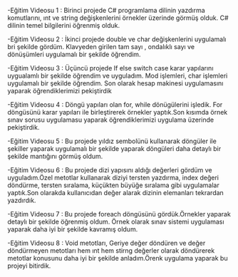 -Eğitim Videosu 1 : Birinci projede C# programlama dilinin yazdırma komutlarını, ınt ve string değişkenlerini örnekler üzerinde görmüş olduk. C# dilinin temel bilgilerini öğrenmiş olduk.

-Eğitim Videosu 2 : İkinci projede double ve char değişkenlerini uygulamalı bri şekilde gördüm. Klavyeden girilen tam sayı , ondalıklı sayı ve dönüşümleri uygulamalı bir şekilde öğrendim.

-Eğitim Videosu 3 : Üçüncü projede If else switch case karar yapılarını uygualamlı bir şekilde öğrendim ve uyguladım. Mod işlemleri, char işlemleri uygulamalı bir şekilde öğrendim. Son olarak hesap makinesi uygulamasını yaparak öğrendiklerimizi pekiştirdik

-Eğitim Videosu 4 : Döngü yapıları olan for, while dönügülerini işledik. For döngüsünü karar yapıları ile birleştirerek örnekler yaptık.Son kısımda örnek sınav sorusu uygulamasu yaparak öğrendiklerimizi uygulama üzerinde pekiştirdik.

-Eğitim Videosu 5 : Bu projede yıldız sembolünü kullanarak döngüler ile şekiller yaparak uygulamalı bir şekilde yaparak döngüleri daha detaylı bir şekilde mantığını görmüş oldum.

-Eğitim Videosu 6 : Bu projede dizi yapısını aldığı değerleri gördüm ve uyguladım.Özel metotlar kullanarak diziyi tersten yazdırma, index değeri döndürme, tersten sıralama, küçükten büyüğe sıralama gibi uygulamalar yaptık.Son olarakda kullanıcıdan değer alarak dizinin elemanları tekrardan yazdırdık.

-Eğitim Videosu 7 : Bu projede foreach döngüsünü gördük.Örnekler yaparak detaylı bir şekilde öğrenmiş oldum. Örnek olarak sınav sistemi uygulaması yaparak daha iyi bir şekilde kavramış oldum.

-Eğitim Videosu 8 : Void metotları, Geriye değer döndüren  ve değer döndürmeyen metotları hem ınt hem stirng değerler olarak döndürerek metotlar konusunu daha iyi bir şekilde anladım.Örenk uygulama yaparak bu projeyi bitirdik. 
